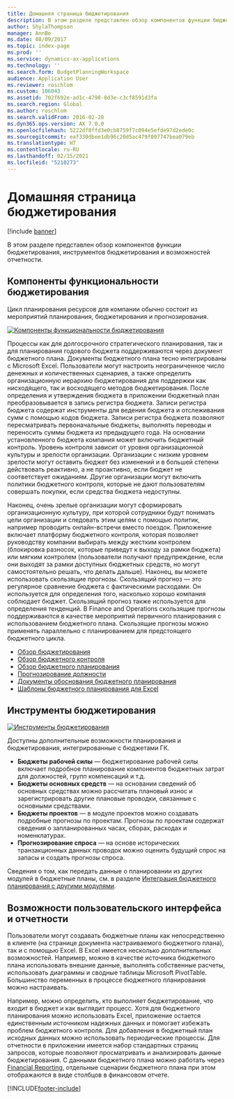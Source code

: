 ```yaml
---
title: Домашняя страница бюджетирования
description: В этом разделе представлен обзор компонентов функции бюджетирования, инструментов бюджетирования и возможностей отчетности в Microsoft Dynamics 365 Finance.
author: ShylaThompson
manager: AnnBe
ms.date: 08/09/2017
ms.topic: index-page
ms.prod: ''
ms.service: dynamics-ax-applications
ms.technology: ''
ms.search.form: BudgetPlanningWorkspace
audience: Application User
ms.reviewer: roschlom
ms.custom: 106043
ms.assetid: 702f692e-ad1c-4798-8d3e-c3cf8591d3fa
ms.search.region: Global
ms.author: roschlom
ms.search.validFrom: 2016-02-28
ms.dyn365.ops.version: AX 7.0.0
ms.openlocfilehash: 5222df8ffd3e0cb8759f7c094e5efde97d2ede0c
ms.sourcegitcommit: eaf330dbee1db96c20d5ac479f007747bea079eb
ms.translationtype: HT
ms.contentlocale: ru-RU
ms.lasthandoff: 02/15/2021
ms.locfileid: "5210273"
---
```

# <a name="budgeting-home-page"></a>Домашняя страница бюджетирования

[!include [banner](../includes/banner.md)]

В этом разделе представлен обзор компонентов функции бюджетирования, инструментов бюджетирования и возможностей отчетности. 

<a name="components-of-budgeting-functionality"></a>Компоненты функциональности бюджетирования
-------------------------------------

Цикл планирования ресурсов для компании обычно состоит из мероприятий планирования, бюджетирования и прогнозирования.

[![Компоненты функциональности бюджетирования](./media/budgeting-functionality-components.jpg)](./media/budgeting-functionality-components.jpg)

Процессы как для долгосрочного стратегического планирования, так и для планирования годового бюджета поддерживаются через документ бюджетного плана. Документы бюджетного плана тесно интегрированы с Microsoft Excel. Пользователи могут настроить неограниченное число денежных и количественных сценариев, а также определить организационную иерархию бюджетирования для поддержки как нисходящего, так и восходящего методов бюджетирования. После определения и утверждения бюджета в приложении бюджетный план преобразовывается в запись регистра бюджета. Записи регистра бюджета содержат инструменты для ведения бюджета и отслеживания сумм с помощью кодов бюджета. Записи регистра бюджета позволяют пересматривать первоначальные бюджеты, выполнять переводы и переносить суммы бюджета из предыдущего года. На основании установленного бюджета компания может включить бюджетный контроль. Уровень контроля зависит от уровня организационной культуры и зрелости организации. Организации с низким уровнем зрелости могут оставить бюджет без изменений и в большей степени действовать реактивно, а не проактивно, если бюджет не соответствует ожиданиям. Другие организации могут включить политики бюджетного контроля, которые не дают пользователям совершать покупки, если средства бюджета недоступны.

Наконец, очень зрелые организации могут сформировать организационную культуру, при которой сотрудники будут понимать цели организации и следовать этим целям с помощью политик, например проводить онлайн-встречи вместо поездок. Приложение включает платформу бюджетного контроля, которая позволяет руководству компании выбирать между жестким контролем (блокировка разносок, которые приведут к выходу за рамки бюджета) или мягким контролем (пользователи получают предупреждение, если они выходят за рамки доступных бюджетных средств, но могут самостоятельно решать, что делать дальше). Наконец, вы можете использовать скользящие прогнозы. Скользящий прогноз — это регулярное сравнение бюджета с фактическими расходами. Он используется для определения того, насколько хорошо компания соблюдает бюджет. Скользящий прогноз также используется для определения тенденций. В Finance and Operations скользящие прогнозы поддерживаются в качестве мероприятий первичного планирования с использованием бюджетного плана. Скользящие прогнозы можно применять параллельно с планированием для предстоящего бюджетного цикла.

-   [Обзор бюджетирования](basic-budgeting-overview-configuration.md)
-   [Обзор бюджетного контроля](budget-control-overview-configuration.md)
-   [Обзор бюджетного планирования](budget-planning-overview-configuration.md)
-   [Прогнозирование должности](position-forecasting.md)
-   [Документы обоснования бюджетного планирования](budget-planning-justification-docs.md)
-   [Шаблоны бюджетного планирования для Excel](budget-planning-excel-templates.md)

## <a name="budgeting-tools"></a>Инструменты бюджетирования
[![Инструменты бюджетирования](./media/budgeting-tools.jpg)](./media/budgeting-tools.jpg) 

Доступны дополнительные возможности планирования и бюджетирования, интегрированные с бюджетами ГК.

-   **Бюджеты рабочей силы** — бюджетирование рабочей силы включает подробное планирование компонентов бюджетных затрат для должностей, групп компенсаций и т.д.
-   **Бюджеты основных средств** — на основании сведений об основных средствах можно рассчитать плановый износ и зарегистрировать другие плановые проводки, связанные с основными средствами.
-   **Бюджеты проектов** — в модуле проектов можно создавать подробные прогнозы по проектам. Прогнозы по проектам содержат сведения о запланированных часах, сборах, расходах и номенклатурах.
-   **Прогнозирование спроса** — на основе исторических транзакционных данных проводок можно оценить будущий спрос на запасы и создать прогнозы спроса.

Сведения о том, как передать данные о планировании из других модулей в бюджетные планы, см. в разделе [Интеграция бюджетного планирования с другими модулями](budget-planning-integration-other-modules.md).

## <a name="user-interface-and-reporting-capabilities"></a>Возможности пользовательского интерфейса и отчетности
Пользователи могут создавать бюджетные планы как непосредственно в клиенте (на странице документа настраиваемого бюджетного плана), так и с помощью Excel. В Excel имеется несколько дополнительных возможностей. Например, можно в качестве источника бюджетного плана использовать внешние данные, выполнять собственные расчеты, использовать диаграммы и сводные таблицы Microsoft PivotTable. Большинство переменных в процессе бюджетного планирования можно настраивать. 

Например, можно определить, кто выполняет бюджетирование, что входит в бюджет и как выглядит процесс. Хотя для бюджетного планирования можно использовать Excel, приложение остается единственным источником надежных данных и помогает избежать проблем бюджетного контроля. Для добавления в бюджетный план исходных данных можно использовать периодические процессы. Для отчетности в приложении имеется набор стандартных страниц запросов, которые позволяют просматривать и анализировать данные бюджетирования. С данными бюджетного плана можно работать через [Financial Reporting](../general-ledger/financial-reporting-getting-started.md), отдельные сценарии бюджетного плана при этом отображаются в виде столбцов в финансовом отчете.








[!INCLUDE[footer-include](../../includes/footer-banner.md)]